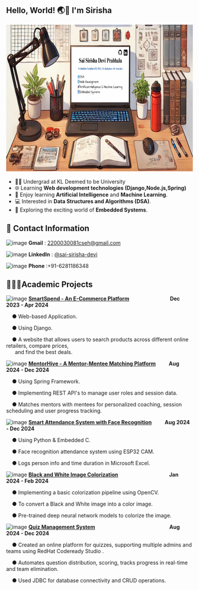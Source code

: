 ## Hello, World! 🌏👋 I'm Sirisha
<a href="URL_REDIRECT" target="blank"><img align="center" src="https://github.com/saisirisha5/saisirisha5/blob/main/Sai%20Sirisha%20Devi%20Prabhala.jpg" width="800" height="400" /></a>
- 👩‍🎓 Undergrad at KL Deemed to be University
- 🌐 Learning **Web development technologies (Django,Node.js,Spring)**
- 🚀 Enjoy learning **Artificial Intelligence** and **Machine Learning**.
- 💻 Interested in **Data Structures and Algorithms (DSA)**.
- 🤖 Exploring the exciting world of **Embedded Systems**.
## 📧 Contact Information
<img src="https://github.com/user-attachments/assets/caa53968-a700-459b-bafc-615e4ce5f602" alt="image" width="15" height="15"> **Gmail** : 2200030081cseh@gmail.com </br>

<img src="https://github.com/user-attachments/assets/59b8aa5d-7867-48ad-ab3c-276b06854450" alt="image" width="17" height="17"> **LinkedIn** : [@sai-sirisha-devi](https://www.linkedin.com/in/sai-sirisha-devi/)</br>

<img src="https://github.com/user-attachments/assets/61ed64cc-4065-470d-98a7-73acc68a0db9" alt="image" width="19" height="19"> **Phone** :+91-6281186348
## 👩🏻‍💻Academic Projects
<img src="https://github.com/user-attachments/assets/b7a7b054-5c50-4ca0-b360-ddae0a6946d3" alt="image" width="23" height="23"> [**SmartSpend - An E-Commerce Platform**](#)&nbsp;&nbsp;&nbsp;&nbsp;&nbsp;&nbsp;&nbsp;&nbsp;&nbsp;&nbsp;&nbsp;&nbsp;&nbsp;&nbsp;&nbsp;&nbsp;&nbsp;&nbsp;&nbsp;&nbsp;&nbsp;&nbsp;&nbsp;&nbsp;&nbsp;&nbsp;&nbsp;&nbsp;**Dec 2023 - Apr 2024** </br>

&nbsp;&nbsp;&nbsp;&nbsp;●	Web-based Application. </br>

&nbsp;&nbsp;&nbsp;&nbsp;●	Using Django. </br>

&nbsp;&nbsp;&nbsp;&nbsp;●	A website that allows users to search products across different online retailers, compare prices, 
                    </br>&nbsp;&nbsp;&nbsp;&nbsp;&nbsp;&nbsp;and find the best deals. </br>


<img src="https://github.com/user-attachments/assets/f8ad625f-5aae-4aad-a224-fc6ce9b79cd6" alt="image" width="23" height="23"> [**MentorHive - A Mentor-Mentee Matching Platform**](#)&nbsp;&nbsp;&nbsp;&nbsp;&nbsp;&nbsp;&nbsp;&nbsp;&nbsp;**Aug 2024 - Dec 2024** </br>

&nbsp;&nbsp;&nbsp;&nbsp;● Using Spring Framework. </br>

&nbsp;&nbsp;&nbsp;&nbsp;● Implementing REST API's to manage user roles and session data.</br>

&nbsp;&nbsp;&nbsp;&nbsp;● Matches mentors with mentees for personalized coaching, session scheduling and user progress tracking.</br>

<img src="https://github.com/user-attachments/assets/b6ac7c71-bb8e-4163-a397-94d7133c31d9" alt="image" width="23" height="23"> [**Smart Attendance System with Face Recognition**](https://github.com/saisirisha5/Face-Recognition-using-ESP32.git)&nbsp;&nbsp;&nbsp;&nbsp;&nbsp;&nbsp;&nbsp;&nbsp; **Aug 2024 - Dec 2024**

&nbsp;&nbsp;&nbsp;&nbsp;● Using Python & Embedded C.</br>

&nbsp;&nbsp;&nbsp;&nbsp;● Face recognition attendance system using ESP32 CAM.</br>

&nbsp;&nbsp;&nbsp;&nbsp;● Logs person info and time duration in Microsoft Excel.</br>



<img src="https://github.com/user-attachments/assets/fc0676fd-8aa5-4b54-b547-fb3345e8de07" alt="image" width="23" height="23"> [**Black and White Image Colorization**](https://github.com/saisirisha5/Black-and-white-image-colorization.git)&nbsp;&nbsp;&nbsp;&nbsp;&nbsp;&nbsp;&nbsp;&nbsp;&nbsp;&nbsp;&nbsp;&nbsp;&nbsp;&nbsp;&nbsp;&nbsp;&nbsp;&nbsp;&nbsp;&nbsp;&nbsp;&nbsp;&nbsp;&nbsp;&nbsp;&nbsp;&nbsp;&nbsp;&nbsp;&nbsp;&nbsp;&nbsp;&nbsp;&nbsp;&nbsp;**Jan 2024 - Feb 2024**

&nbsp;&nbsp;&nbsp;&nbsp;●	Implementing a basic colorization pipeline using OpenCV. 

&nbsp;&nbsp;&nbsp;&nbsp;●	To convert a Black and White image into a color image.

&nbsp;&nbsp;&nbsp;&nbsp;●	Pre-trained deep neural network models to colorize the image.

<img src="https://github.com/user-attachments/assets/bec57db9-4b47-465f-93d2-5399ae120f66" alt="image" width="23" height="23"> [**Quiz Management System**](https://github.com/saisirisha5/Quiz-Management-System.git)&nbsp;&nbsp;&nbsp;&nbsp;&nbsp;&nbsp;&nbsp;&nbsp;&nbsp;&nbsp;&nbsp;&nbsp;&nbsp;&nbsp;&nbsp;&nbsp;&nbsp;&nbsp;&nbsp;&nbsp;&nbsp;&nbsp;&nbsp;&nbsp;&nbsp;&nbsp;&nbsp;&nbsp;&nbsp;&nbsp;&nbsp;&nbsp;&nbsp;&nbsp;&nbsp;&nbsp;&nbsp;&nbsp;&nbsp;&nbsp;&nbsp;&nbsp;&nbsp;&nbsp;&nbsp;&nbsp;&nbsp;&nbsp;&nbsp;&nbsp;&nbsp;**Aug 2024 - Dec 2024**

&nbsp;&nbsp;&nbsp;&nbsp;● Created an online platform for quizzes, supporting multiple admins and teams using RedHat Codeready Studio .</br>

&nbsp;&nbsp;&nbsp;&nbsp;● Automates question distribution, scoring, tracks progress in real-time and team elimination.</br>

&nbsp;&nbsp;&nbsp;&nbsp;● Used JDBC for database connectivity and CRUD operations.</br>
<!--
**saisirisha5/saisirisha5** is a ✨ _special_ ✨ repository because its `README.md` (this file) appears on your GitHub profile.

Here are some ideas to get you started:

- 🔭 I’m currently working on ...
- 🌱 I’m currently learning ...
- 👯 I’m looking to collaborate on ...
- 🤔 I’m looking for help with ...
- 💬 Ask me about ...
- 📫 How to reach me: ...
- 😄 Pronouns: ...
- ⚡ Fun fact: ...
-->
